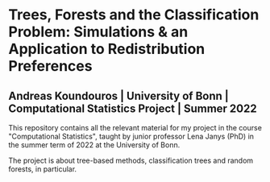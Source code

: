 # Trees, Forests and the Classification Problem: Simulations & an Application to Redistribution Preferences

## Andreas Koundouros | University of Bonn | Computational Statistics Project | Summer 2022

This repository contains all the relevant material for my project in the course "Computational Statistics", taught by junior professor Lena Janys (PhD) in the summer term of 2022 at the University of Bonn. 

The project is about tree-based methods, classification trees and random forests, in particular. 
